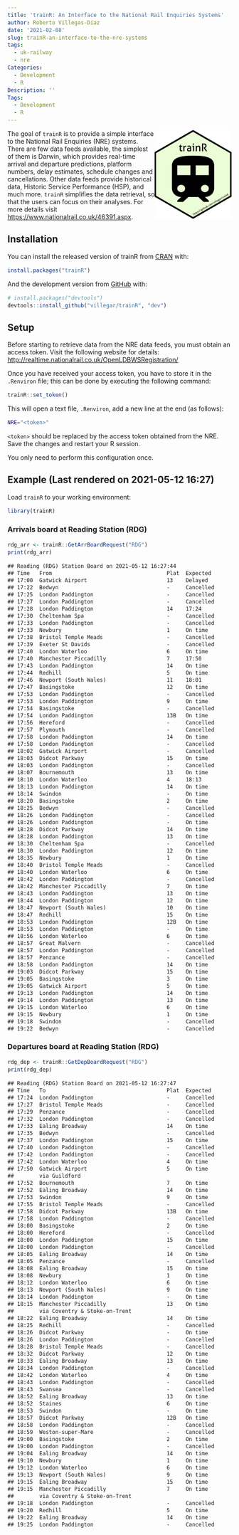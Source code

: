 ```yaml
---
title: 'trainR: An Interface to the National Rail Enquiries Systems'
author: Roberto Villegas-Diaz
date: '2021-02-08'
slug: trainR-an-interface-to-the-nre-systems
tags:
  - uk-railway
  - nre
Categories:
  - Development
  - R
Description: ''
Tags:
  - Development
  - R
---
```


<img src="https://raw.githubusercontent.com/villegar/trainR/main/inst/images/logo.png" alt="logo" align="right" height=200px/>

The goal of `trainR` is to provide a simple interface to the 
National Rail Enquiries (NRE) systems. There are few data feeds 
available, the simplest of them is Darwin, which provides real-time 
arrival and departure predictions, platform numbers, delay estimates, 
schedule changes and cancellations. Other data feeds provide historical 
data, Historic Service Performance (HSP), and much more. `trainR` 
simplifies the data retrieval, so that the users can focus on their 
analyses. For more details visit 
https://www.nationalrail.co.uk/46391.aspx.

## Installation

You can install the released version of trainR from [CRAN](https://CRAN.R-project.org) with:

``` r
install.packages("trainR")
```

And the development version from [GitHub](https://github.com/) with:

``` r
# install.packages("devtools")
devtools::install_github("villegar/trainR", "dev")
```

## Setup
Before starting to retrieve data from the NRE data feeds, you must obtain an access token. 
Visit the following website for details: http://realtime.nationalrail.co.uk/OpenLDBWSRegistration/

Once you have received your access token, you have to store it in the `.Renviron` file; this can be 
done by executing the following command:


```r
trainR::set_token()
```

This will open a text file, `.Renviron`, add a new line at the end (as follows):

```bash
NRE="<token>"
```

`<token>` should be replaced by the access token obtained from the NRE. Save the changes and restart 
your R session.

You only need to perform this configuration once.

## Example (Last rendered on 2021-05-12 16:27)

Load `trainR` to your working environment:

```r
library(trainR)
```

### Arrivals board at Reading Station (RDG)


```r
rdg_arr <- trainR::GetArrBoardRequest("RDG")
print(rdg_arr)
```

```
## Reading (RDG) Station Board on 2021-05-12 16:27:44
## Time   From                                    Plat  Expected
## 17:00  Gatwick Airport                         13    Delayed
## 17:22  Bedwyn                                  -     Cancelled
## 17:25  London Paddington                       -     Cancelled
## 17:27  London Paddington                       -     Cancelled
## 17:28  London Paddington                       14    17:24
## 17:30  Cheltenham Spa                          -     Cancelled
## 17:33  London Paddington                       -     Cancelled
## 17:33  Newbury                                 1     On time
## 17:38  Bristol Temple Meads                    -     Cancelled
## 17:39  Exeter St Davids                        -     Cancelled
## 17:40  London Waterloo                         6     On time
## 17:40  Manchester Piccadilly                   7     17:50
## 17:43  London Paddington                       14    On time
## 17:44  Redhill                                 5     On time
## 17:46  Newport (South Wales)                   11    18:01
## 17:47  Basingstoke                             12    On time
## 17:53  London Paddington                       -     Cancelled
## 17:53  London Paddington                       9     On time
## 17:54  Basingstoke                             -     Cancelled
## 17:54  London Paddington                       13B   On time
## 17:56  Hereford                                -     Cancelled
## 17:57  Plymouth                                -     Cancelled
## 17:58  London Paddington                       14    On time
## 17:58  London Paddington                       -     Cancelled
## 18:02  Gatwick Airport                         -     Cancelled
## 18:03  Didcot Parkway                          15    On time
## 18:03  London Paddington                       -     Cancelled
## 18:07  Bournemouth                             13    On time
## 18:10  London Waterloo                         4     18:13
## 18:13  London Paddington                       14    On time
## 18:14  Swindon                                 -     On time
## 18:20  Basingstoke                             2     On time
## 18:25  Bedwyn                                  -     Cancelled
## 18:26  London Paddington                       -     Cancelled
## 18:26  London Paddington                       -     On time
## 18:28  Didcot Parkway                          14    On time
## 18:28  London Paddington                       13    On time
## 18:30  Cheltenham Spa                          -     Cancelled
## 18:30  London Paddington                       12    On time
## 18:35  Newbury                                 1     On time
## 18:40  Bristol Temple Meads                    -     Cancelled
## 18:40  London Waterloo                         6     On time
## 18:42  London Paddington                       -     Cancelled
## 18:42  Manchester Piccadilly                   7     On time
## 18:43  London Paddington                       13    On time
## 18:44  London Paddington                       12    On time
## 18:47  Newport (South Wales)                   10    On time
## 18:47  Redhill                                 15    On time
## 18:53  London Paddington                       12B   On time
## 18:53  London Paddington                       -     On time
## 18:56  London Waterloo                         6     On time
## 18:57  Great Malvern                           -     Cancelled
## 18:57  London Paddington                       -     Cancelled
## 18:57  Penzance                                -     Cancelled
## 18:58  London Paddington                       14    On time
## 19:03  Didcot Parkway                          15    On time
## 19:05  Basingstoke                             3     On time
## 19:05  Gatwick Airport                         5     On time
## 19:13  London Paddington                       14    On time
## 19:14  London Paddington                       13    On time
## 19:15  London Waterloo                         6     On time
## 19:15  Newbury                                 1     On time
## 19:18  Swindon                                 -     Cancelled
## 19:22  Bedwyn                                  -     Cancelled
```

### Departures board at Reading Station (RDG)


```r
rdg_dep <- trainR::GetDepBoardRequest("RDG")
print(rdg_dep)
```

```
## Reading (RDG) Station Board on 2021-05-12 16:27:47
## Time   To                                      Plat  Expected
## 17:24  London Paddington                       -     Cancelled
## 17:27  Bristol Temple Meads                    -     Cancelled
## 17:29  Penzance                                -     Cancelled
## 17:32  London Paddington                       -     Cancelled
## 17:33  Ealing Broadway                         14    On time
## 17:35  Bedwyn                                  -     Cancelled
## 17:37  London Paddington                       15    On time
## 17:40  London Paddington                       -     Cancelled
## 17:42  London Paddington                       -     Cancelled
## 17:42  London Waterloo                         4     On time
## 17:50  Gatwick Airport                         5     On time
##        via Guildford                           
## 17:52  Bournemouth                             7     On time
## 17:52  Ealing Broadway                         14    On time
## 17:53  Swindon                                 9     On time
## 17:55  Bristol Temple Meads                    -     Cancelled
## 17:58  Didcot Parkway                          13B   On time
## 17:58  London Paddington                       -     Cancelled
## 18:00  Basingstoke                             2     On time
## 18:00  Hereford                                -     Cancelled
## 18:00  London Paddington                       15    On time
## 18:00  London Paddington                       -     Cancelled
## 18:05  Ealing Broadway                         14    On time
## 18:05  Penzance                                -     Cancelled
## 18:08  Ealing Broadway                         15    On time
## 18:08  Newbury                                 1     On time
## 18:12  London Waterloo                         6     On time
## 18:13  Newport (South Wales)                   9     On time
## 18:14  London Paddington                       -     On time
## 18:15  Manchester Piccadilly                   13    On time
##        via Coventry & Stoke-on-Trent           
## 18:22  Ealing Broadway                         14    On time
## 18:25  Redhill                                 -     Cancelled
## 18:26  Didcot Parkway                          -     On time
## 18:26  London Paddington                       -     Cancelled
## 18:28  Bristol Temple Meads                    -     Cancelled
## 18:32  Didcot Parkway                          12    On time
## 18:33  Ealing Broadway                         13    On time
## 18:34  London Paddington                       -     Cancelled
## 18:42  London Waterloo                         4     On time
## 18:43  London Paddington                       -     Cancelled
## 18:43  Swansea                                 -     Cancelled
## 18:52  Ealing Broadway                         13    On time
## 18:52  Staines                                 6     On time
## 18:53  Swindon                                 -     On time
## 18:57  Didcot Parkway                          12B   On time
## 18:58  London Paddington                       -     Cancelled
## 18:59  Weston-super-Mare                       -     Cancelled
## 19:00  Basingstoke                             2     On time
## 19:00  London Paddington                       -     Cancelled
## 19:04  Ealing Broadway                         14    On time
## 19:10  Newbury                                 1     On time
## 19:12  London Waterloo                         6     On time
## 19:13  Newport (South Wales)                   9     On time
## 19:15  Ealing Broadway                         15    On time
## 19:15  Manchester Piccadilly                   7     On time
##        via Coventry & Stoke-on-Trent           
## 19:18  London Paddington                       -     Cancelled
## 19:20  Redhill                                 5     On time
## 19:22  Ealing Broadway                         14    On time
## 19:25  London Paddington                       -     Cancelled
```
